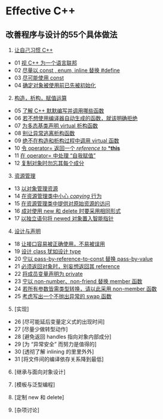 # Effective  C++
## 改善程序与设计的55个具体做法
1. [让自己习惯 C++](https://github.com/yuedaokong/Effective-Cpp-Learing/tree/main/Accustoming%20Yourself%20to%20C%2B%2B)
- 01 [视 C++ 为一个语言联邦](https://github.com/yuedaokong/Effective-Cpp-Learing/tree/main/Accustoming%20Yourself%20to%20C%2B%2B/01)
- 02 [尽量以 const , enum, inline 替换 #define](https://github.com/yuedaokong/Effective-Cpp-Learing/tree/main/Accustoming%20Yourself%20to%20C%2B%2B/02)
- 03 [尽可能使用 const](https://github.com/yuedaokong/Effective-Cpp-Learing/tree/main/Accustoming%20Yourself%20to%20C%2B%2B/03)
- 04 [确定对象被使用前已先被初始化](https://github.com/yuedaokong/Effective-Cpp-Learing/tree/main/Accustoming%20Yourself%20to%20C%2B%2B/04)

2. [构造，析构，赋值运算](https://github.com/yuedaokong/Effective-Cpp-Learing/tree/main/Constructs%2C%20Destructs%2C%20and%20Assignment%20Operators)
- 05 [了解 C++ 默默编写并调用哪些函数](https://github.com/yuedaokong/Effective-Cpp-Learing/tree/main/Constructs,%20Destructs,%20and%20Assignment%20Operators/05)
- 06 [若不想使用编译器自动生成的函数，就该明确拒绝](https://github.com/yuedaokong/Effective-Cpp-Learing/tree/main/Constructs,%20Destructs,%20and%20Assignment%20Operators/06)
- 07 [为多态基类声明 virtual 析构函数](https://github.com/yuedaokong/Effective-Cpp-Learing/tree/main/Constructs,%20Destructs,%20and%20Assignment%20Operators/07)
- 08 [别让异常逃离析构函数](https://github.com/yuedaokong/Effective-Cpp-Learing/tree/main/Constructs,%20Destructs,%20and%20Assignment%20Operators/08)
- 09 [绝不在构造和析构过程中调用 virtual 函数](https://github.com/yuedaokong/Effective-Cpp-Learing/tree/main/Constructs,%20Destructs,%20and%20Assignment%20Operators/09)
- 10 [令 operator= 返回一个 *reference to* ***this**](https://github.com/yuedaokong/Effective-Cpp-Learing/tree/main/Constructs,%20Destructs,%20and%20Assignment%20Operators/10)
- 11 [在 operator= 中处理 “自我赋值”](https://github.com/yuedaokong/Effective-Cpp-Learing/tree/main/Constructs,%20Destructs,%20and%20Assignment%20Operators/11)
- 12 [复制对象时勿忘其每个成分](https://github.com/yuedaokong/Effective-Cpp-Learing/tree/main/Constructs,%20Destructs,%20and%20Assignment%20Operators/12)

3. [资源管理](https://github.com/yuedaokong/Effective-Cpp-Learing/tree/main/Resource%20Management)
- 13 [以对象管理资源](https://github.com/yuedaokong/Effective-Cpp-Learing/tree/main/Resource%20Management/13)
- 14 [在资源管理类中小心 *copying* 行为](https://github.com/yuedaokong/Effective-Cpp-Learing/tree/main/Resource%20Management/14)
- 15 [在资源管理类中提供对原始资源的访问](https://github.com/yuedaokong/Effective-Cpp-Learing/tree/main/Resource%20Management/15)
- 16 [成对使用 new 和 delete 时要采用相同形式](https://github.com/yuedaokong/Effective-Cpp-Learing/tree/main/Resource%20Management/16)
- 17 [以独立语句将 newed 对象置入智能指针](https://github.com/yuedaokong/Effective-Cpp-Learing/tree/main/Resource%20Management/17)

4. [设计与声明](https://github.com/yuedaokong/Effective-Cpp-Learing/tree/main/Designs%20and%20Declarations)
- 18 [让接口容易被正确使用，不易被误用](https://github.com/yuedaokong/Effective-Cpp-Learing/tree/main/Designs%20and%20Declarations/18)
- 19 [设计 class 犹如设计 type](https://github.com/yuedaokong/Effective-Cpp-Learing/tree/main/Designs%20and%20Declarations/19)
- 20 [宁以 pass-by-reference-to-const 替换 pass-by-value](https://github.com/yuedaokong/Effective-Cpp-Learing/tree/main/Designs%20and%20Declarations/20)
- 21 [必须返回对象时，别妄想返回其 reference](https://github.com/yuedaokong/Effective-Cpp-Learing/tree/main/Designs%20and%20Declarations/21)
- 22 [将成员变量声明为 private](https://github.com/yuedaokong/Effective-Cpp-Learing/tree/main/Designs%20and%20Declarations/22)
- 23 [宁以 non-number、non-friend 替换 member 函数](https://github.com/yuedaokong/Effective-Cpp-Learing/tree/main/Designs%20and%20Declarations/23)
- 24 [若所有参数皆需类型转换，请以此采用 non-member 函数](https://github.com/yuedaokong/Effective-Cpp-Learing/tree/main/Designs%20and%20Declarations/24)
- 25 [考虑写出一个不抛出异常的 swap 函数](https://github.com/yuedaokong/Effective-Cpp-Learing/tree/main/Designs%20and%20Declarations/25)

5. [实现]
- 26 [尽可能延后变量定义式的出现时间]
- 27 [尽量少做转型动作]
- 28 [避免返回 handles 指向对象内部成分]
- 29 [为 “异常安全” 而努力是值得的]
- 30 [透彻了解 inlining 的里里外外]
- 31 [将文件间的编译依存关系降到最低]

6. [继承与面向对象设计]

7. [模板与泛型编程]

8. [定制 new 和 delete]

9. [杂项讨论]      
